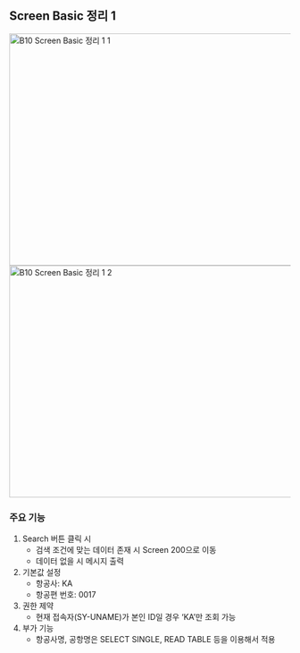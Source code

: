 ## Screen Basic 정리 1
<img width="684" height="415" alt="B10  Screen Basic 정리 1 1" src="https://github.com/user-attachments/assets/0bb515c1-1b0a-4b88-91ab-6c2d365101f2" />
<img width="684" height="415" alt="B10  Screen Basic 정리 1 2" src="https://github.com/user-attachments/assets/4f65fa4e-d31d-43eb-bf48-723d667fc45e" />

### 주요 기능  
1. Search 버튼 클릭 시
    - 검색 조건에 맞는 데이터 존재 시 Screen 200으로 이동
    - 데이터 없을 시 메시지 출력
2. 기본값 설정
    - 항공사: KA
    - 항공편 번호: 0017
3. 권한 제약
    - 현재 접속자(SY-UNAME)가 본인 ID일 경우 ‘KA’만 조회 가능
4. 부가 기능
    - 항공사명, 공항명은 SELECT SINGLE, READ TABLE 등을 이용해서 적용
  
